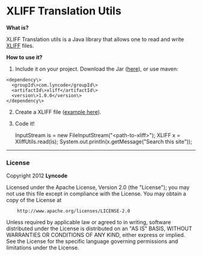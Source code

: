 XLIFF Translation Utils
=======================

**What is?**

XLIFF Translation utils is a Java library that allows one to read and write
[XLIFF](http://docs.oasis-open.org/xliff/xliff-core/xliff-core.html) files.

**How to use it?**

1.   Include it on your project. Download the Jar
([here](http://link_here.please)), or use maven:

    <dependency\>
      <groupId\>com.lyncode</groupId\>
      <artifactId\>xliff</artifactId\>
      <version\>1.0.0</version\>
    </dependency\>

2.  Create a XLIFF file ([example
here](https://github.com/lyncode/xliff-translate/blob/master/sample/example1.xliff)).

3.  Code it!

    InputStream is = new FileInputStream("<path-to-xliff\>");
    XLIFF x = XliffUtils.read(is);
    System.out.println(x.getMessage("Search this site"));

-----------------

### License

Copyright 2012 **Lyncode**

Licensed under the Apache License, Version 2.0 (the "License");  you may not use
this file except in compliance with the License. You may obtain a copy of the
License at

        http://www.apache.org/licenses/LICENSE-2.0

Unless required by applicable law or agreed to in writing, software distributed
under the License is distributed on an "AS IS" BASIS, WITHOUT WARRANTIES OR
CONDITIONS OF ANY KIND, either express or implied. See the License for the
specific language governing permissions and limitations under the License.
